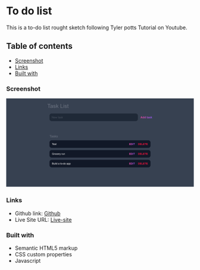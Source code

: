# To do list
This is a to-do list rought sketch following Tyler potts Tutorial on Youtube.


## Table of contents

  - [Screenshot](#screenshot)
  - [Links](#links)
  - [Built with](#built-with)



### Screenshot

![](./images/Screenshot%202022-09-14%20at%2015-13-13%20Task%20List%20tutorial.png)


### Links

- Github link: [Github](https://github.com/Anomandar/To-do-list)
- Live Site URL: [Live-site](https://anomandar.github.io/To-do-list/)


### Built with

- Semantic HTML5 markup
- CSS custom properties
- Javascript
